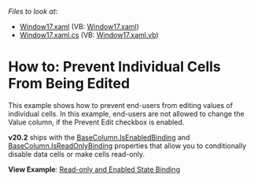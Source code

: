 <!-- default file list -->
*Files to look at*:

* [Window17.xaml](./CS/DXGridSample/Window17.xaml) (VB: [Window17.xaml](./VB/DXGridSample/Window17.xaml))
* [Window17.xaml.cs](./CS/DXGridSample/Window17.xaml.cs) (VB: [Window17.xaml.vb](./VB/DXGridSample/Window17.xaml.vb))
<!-- default file list end -->
# How to: Prevent Individual Cells From Being Edited


This example shows how to prevent end-users from editing values of individual cells. In this example, end-users are not allowed to change the Value column, if the Prevent Edit checkbox is enabled.

**v20.2** ships with the [BaseColumn.IsEnabledBinding](https://docs.devexpress.com/WPF/DevExpress.Xpf.Grid.BaseColumn.IsEnabledBinding?v=20.2) and [BaseColumn.IsReadOnlyBinding](https://docs.devexpress.com/WPF/DevExpress.Xpf.Grid.BaseColumn.IsReadOnlyBinding?v=20.2) properties that allow you to conditionally disable data cells or make cells read-only.

**View Example**: [Read-only and Enabled State Binding](https://github.com/DevExpress-Examples/wpf-grid-read-only-and-enabled-binding)
